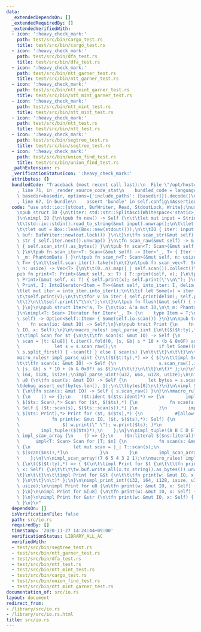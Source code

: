 ```yaml
---
data:
  _extendedDependsOn: []
  _extendedRequiredBy: []
  _extendedVerifiedWith:
  - icon: ':heavy_check_mark:'
    path: test/src/bin/cargo_test.rs
    title: test/src/bin/cargo_test.rs
  - icon: ':heavy_check_mark:'
    path: test/src/bin/dfa_test.rs
    title: test/src/bin/dfa_test.rs
  - icon: ':heavy_check_mark:'
    path: test/src/bin/ntt_garner_test.rs
    title: test/src/bin/ntt_garner_test.rs
  - icon: ':heavy_check_mark:'
    path: test/src/bin/ntt_mint_garner_test.rs
    title: test/src/bin/ntt_mint_garner_test.rs
  - icon: ':heavy_check_mark:'
    path: test/src/bin/ntt_mint_test.rs
    title: test/src/bin/ntt_mint_test.rs
  - icon: ':heavy_check_mark:'
    path: test/src/bin/ntt_test.rs
    title: test/src/bin/ntt_test.rs
  - icon: ':heavy_check_mark:'
    path: test/src/bin/segtree_test.rs
    title: test/src/bin/segtree_test.rs
  - icon: ':heavy_check_mark:'
    path: test/src/bin/union_find_test.rs
    title: test/src/bin/union_find_test.rs
  _pathExtension: rs
  _verificationStatusIcon: ':heavy_check_mark:'
  attributes: {}
  bundledCode: "Traceback (most recent call last):\n  File \"/opt/hostedtoolcache/Python/3.9.0/x64/lib/python3.9/site-packages/onlinejudge_verify/documentation/build.py\"\
    , line 71, in _render_source_code_stat\n    bundled_code = language.bundle(stat.path,\
    \ basedir=basedir, options={'include_paths': [basedir]}).decode()\n  File \"/opt/hostedtoolcache/Python/3.9.0/x64/lib/python3.9/site-packages/onlinejudge_verify/languages/user_defined.py\"\
    , line 67, in bundle\n    assert 'bundle' in self.config\nAssertionError\n"
  code: "use std::io::{stdout, BufWriter, Read, StdoutLock, Write};\nuse std::marker::PhantomData;\n\
    \npub struct IO {\n\titer: std::str::SplitAsciiWhitespace<'static>,\n\tbuf: BufWriter<StdoutLock<'static>>,\n\
    }\n\nimpl IO {\n\tpub fn new() -> Self {\n\t\tlet mut input = String::new();\n\
    \t\tstd::io::stdin().read_to_string(&mut input).unwrap();\n\t\tlet input = Box::leak(input.into_boxed_str());\n\
    \t\tlet out = Box::leak(Box::new(stdout()));\n\t\tIO { iter: input.split_ascii_whitespace(),\
    \ buf: BufWriter::new(out.lock()) }\n\t}\n\tfn scan_str(&mut self) -> &'static\
    \ str { self.iter.next().unwrap() }\n\tfn scan_raw(&mut self) -> &'static [u8]\
    \ { self.scan_str().as_bytes() }\n\tpub fn scan<T: Scan>(&mut self) -> T { T::scan(self)\
    \ }\n\tpub fn scan_iter<T: Scan>(&mut self) -> Iter<'_, T> { Iter { io: self,\
    \ _m: PhantomData } }\n\tpub fn scan_n<T: Scan>(&mut self, n: usize) -> std::iter::Take<Iter<'_,\
    \ T>> {\n\t\tself.scan_iter().take(n)\n\t}\n\tpub fn scan_vec<T: Scan>(&mut self,\
    \ n: usize) -> Vec<T> {\n\t\t(0..n).map(|_| self.scan()).collect()\n\t}\n\n\t\
    pub fn print<T: Print>(&mut self, x: T) { T::print(self, x); }\n\tpub fn println<T:\
    \ Print>(&mut self, x: T) { self.print(x); self.print(\"\\n\"); }\n\tpub fn iterln<T:\
    \ Print, I: IntoIterator<Item = T>>(&mut self, into_iter: I, delim: &str) {\n\t\
    \tlet mut iter = into_iter.into_iter();\n\t\tif let Some(v) = iter.next() {\n\t\
    \t\tself.print(v);\n\t\t\tfor v in iter { self.print(delim); self.print(v); }\n\
    \t\t}\n\t\tself.print(\"\\n\");\n\t}\n\tpub fn flush(&mut self) { self.buf.flush().unwrap();\
    \ }\n}\n\npub struct Iter<'a, T> {\n\tio: &'a mut IO,\n\t_m: PhantomData<T>,\n\
    }\n\nimpl<T: Scan> Iterator for Iter<'_, T> {\n    type Item = T;\n\tfn next(&mut\
    \ self) -> Option<Self::Item> { Some(self.io.scan()) }\n}\n\npub trait Scan {\n\
    \    fn scan(io: &mut IO) -> Self;\n}\n\npub trait Print {\n    fn print(w: &mut\
    \ IO, x: Self);\n}\n\nmacro_rules! impl_parse_iint {\n\t($($t:ty),*) => { $(\n\
    \t\timpl Scan for $t {\n\t\t\tfn scan(s: &mut IO) -> Self {\n                let\
    \ scan = |t: &[u8]| t.iter().fold(0, |s, &b| s * 10 + (b & 0x0F) as $t);\n   \
    \             let s = s.scan_raw();\n                if let Some((&b'-', t)) =\
    \ s.split_first() { -scan(t) } else { scan(s) }\n\t\t\t}\n\t\t}\n\t)* };\n}\n\n\
    macro_rules! impl_parse_uint {\n\t($($t:ty),*) => { $(\n\t\timpl Scan for $t {\n\
    \t\t\tfn scan(s: &mut IO) -> Self {\n                s.scan_raw().iter().fold(0,\
    \ |s, &b| s * 10 + (b & 0x0F) as $t)\n\t\t\t}\n\t\t}\n\t)* };\n}\n\nimpl_parse_iint!(i32,\
    \ i64, i128, isize);\nimpl_parse_uint!(u32, u64, u128, usize);\n\nimpl Scan for\
    \ u8 {\n\tfn scan(s: &mut IO) -> Self {\n        let bytes = s.scan_raw();\n\t\
    \tdebug_assert_eq!(bytes.len(), 1);\n\t\tbytes[0]\n\t}\n}\n\nimpl Scan for &[u8]\
    \ {\n\tfn scan(s: &mut IO) -> Self { s.scan_raw() }\n}\n\nmacro_rules! impl_tuple\
    \ {\n    () => {};\n    ($t:ident $($ts:ident)*) => {\n        impl<$t: Scan,\
    \ $($ts: Scan),*> Scan for ($t, $($ts),*) {\n            fn scan(s: &mut IO) ->\
    \ Self { ($t::scan(s), $($ts::scan(s)),*) }\n        }\n        impl<$t: Print,\
    \ $($ts: Print),*> Print for ($t, $($ts),*) {\n            #[allow(non_snake_case)]\n\
    \            fn print(w: &mut IO, ($t, $($ts),*): Self) {\n                w.print($t);\n\
    \                $( w.print(\" \"); w.print($ts); )*\n            }\n        }\n\
    \        impl_tuple!($($ts)*);\n    };\n}\n\nimpl_tuple!(A B C D E F G);\n\nmacro_rules!\
    \ impl_scan_array {\n    () => {};\n    ($n:literal $($ns:literal)*) => {\n  \
    \      impl<T: Scan> Scan for [T; $n] {\n            fn scan(s: &mut IO) -> Self\
    \ {\n                let mut scan = |_| T::scan(s);\n                [scan($n),\
    \ $(scan($ns)),*]\n            }\n        }\n        impl_scan_array!($($ns)*);\n\
    \    };\n}\n\nimpl_scan_array!(7 6 5 4 3 2 1);\n\nmacro_rules! impl_print_int\
    \ {\n\t($($t:ty),*) => { $(\n\t\timpl Print for $t {\n\t\t\tfn print(w: &mut IO,\
    \ x: Self) {\n\t\t\t\tw.buf.write_all(x.to_string().as_bytes()).unwrap();\n\t\t\
    \t}\n\t\t}\n\t\timpl Print for &$t {\n\t\t\tfn print(w: &mut IO, x: Self) { w.print(*x);\
    \ }\n\t\t}\n\t)* };\n}\n\nimpl_print_int!(i32, i64, i128, isize, u32, u64, u128,\
    \ usize);\n\nimpl Print for u8 {\n\tfn print(w: &mut IO, x: Self) { w.buf.write_all(&[x]).unwrap();\
    \ }\n}\n\nimpl Print for &[u8] {\n\tfn print(w: &mut IO, x: Self) { w.buf.write_all(x).unwrap();\
    \ }\n}\n\nimpl Print for &str {\n\tfn print(w: &mut IO, x: Self) { w.print(x.as_bytes());\
    \ }\n}\n"
  dependsOn: []
  isVerificationFile: false
  path: src/io.rs
  requiredBy: []
  timestamp: '2020-11-27 14:24:44+09:00'
  verificationStatus: LIBRARY_ALL_AC
  verifiedWith:
  - test/src/bin/segtree_test.rs
  - test/src/bin/ntt_garner_test.rs
  - test/src/bin/dfa_test.rs
  - test/src/bin/ntt_test.rs
  - test/src/bin/ntt_mint_test.rs
  - test/src/bin/cargo_test.rs
  - test/src/bin/union_find_test.rs
  - test/src/bin/ntt_mint_garner_test.rs
documentation_of: src/io.rs
layout: document
redirect_from:
- /library/src/io.rs
- /library/src/io.rs.html
title: src/io.rs
---
```

